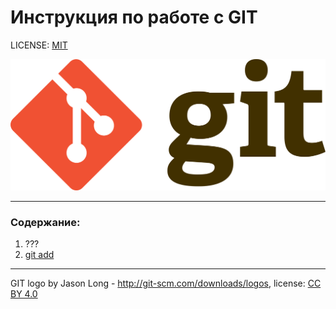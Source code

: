 # Инструкция по работе с GIT

LICENSE: [MIT](./md/license.md)

![git-logo](./img/git-logo.png)

---

### Содержание:
1. ???
2. [git add](./md/add.md)

---

GIT logo by Jason Long - http://git-scm.com/downloads/logos, license: [CC BY 4.0](https://creativecommons.org/licenses/by/4.0/)